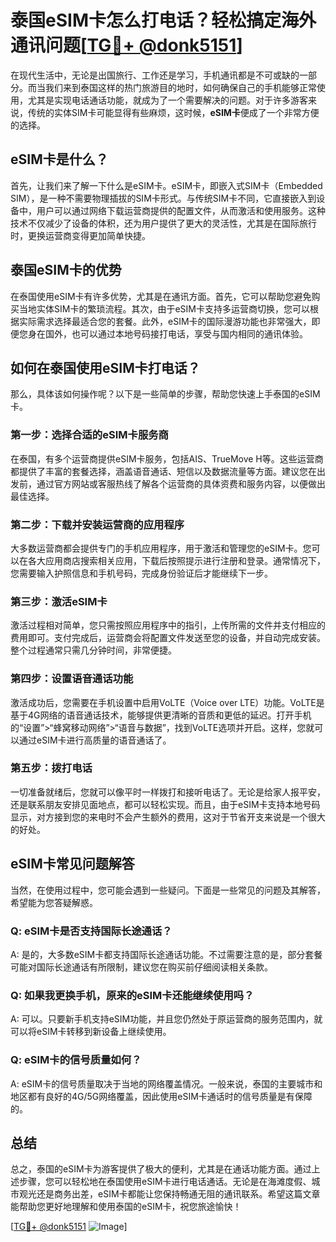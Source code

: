 # 泰国eSIM卡怎么打电话？轻松搞定海外通讯问题[[TG💪+ @donk5151](https://t.me/s/donk5151)]

在现代生活中，无论是出国旅行、工作还是学习，手机通讯都是不可或缺的一部分。而当我们来到泰国这样的热门旅游目的地时，如何确保自己的手机能够正常使用，尤其是实现电话通话功能，就成为了一个需要解决的问题。对于许多游客来说，传统的实体SIM卡可能显得有些麻烦，这时候，**eSIM卡**便成了一个非常方便的选择。

## eSIM卡是什么？

首先，让我们来了解一下什么是eSIM卡。eSIM卡，即嵌入式SIM卡（Embedded SIM），是一种不需要物理插拔的SIM卡形式。与传统SIM卡不同，它直接嵌入到设备中，用户可以通过网络下载运营商提供的配置文件，从而激活和使用服务。这种技术不仅减少了设备的体积，还为用户提供了更大的灵活性，尤其是在国际旅行时，更换运营商变得更加简单快捷。

## 泰国eSIM卡的优势

在泰国使用eSIM卡有许多优势，尤其是在通讯方面。首先，它可以帮助您避免购买当地实体SIM卡的繁琐流程。其次，由于eSIM卡支持多运营商切换，您可以根据实际需求选择最适合您的套餐。此外，eSIM卡的国际漫游功能也非常强大，即便您身在国外，也可以通过本地号码接打电话，享受与国内相同的通讯体验。

## 如何在泰国使用eSIM卡打电话？

那么，具体该如何操作呢？以下是一些简单的步骤，帮助您快速上手泰国的eSIM卡。

### 第一步：选择合适的eSIM卡服务商

在泰国，有多个运营商提供eSIM卡服务，包括AIS、TrueMove H等。这些运营商都提供了丰富的套餐选择，涵盖语音通话、短信以及数据流量等方面。建议您在出发前，通过官方网站或客服热线了解各个运营商的具体资费和服务内容，以便做出最佳选择。

### 第二步：下载并安装运营商的应用程序

大多数运营商都会提供专门的手机应用程序，用于激活和管理您的eSIM卡。您可以在各大应用商店搜索相关应用，下载后按照提示进行注册和登录。通常情况下，您需要输入护照信息和手机号码，完成身份验证后才能继续下一步。

### 第三步：激活eSIM卡

激活过程相对简单，您只需按照应用程序中的指引，上传所需的文件并支付相应的费用即可。支付完成后，运营商会将配置文件发送至您的设备，并自动完成安装。整个过程通常只需几分钟时间，非常便捷。

### 第四步：设置语音通话功能

激活成功后，您需要在手机设置中启用VoLTE（Voice over LTE）功能。VoLTE是基于4G网络的语音通话技术，能够提供更清晰的音质和更低的延迟。打开手机的“设置”>“蜂窝移动网络”>“语音与数据”，找到VoLTE选项并开启。这样，您就可以通过eSIM卡进行高质量的语音通话了。

### 第五步：拨打电话

一切准备就绪后，您就可以像平时一样拨打和接听电话了。无论是给家人报平安，还是联系朋友安排见面地点，都可以轻松实现。而且，由于eSIM卡支持本地号码显示，对方接到您的来电时不会产生额外的费用，这对于节省开支来说是一个很大的好处。

## eSIM卡常见问题解答

当然，在使用过程中，您可能会遇到一些疑问。下面是一些常见的问题及其解答，希望能为您答疑解惑。

### Q: eSIM卡是否支持国际长途通话？
A: 是的，大多数eSIM卡都支持国际长途通话功能。不过需要注意的是，部分套餐可能对国际长途通话有所限制，建议您在购买前仔细阅读相关条款。

### Q: 如果我更换手机，原来的eSIM卡还能继续使用吗？
A: 可以。只要新手机支持eSIM功能，并且您仍然处于原运营商的服务范围内，就可以将eSIM卡转移到新设备上继续使用。

### Q: eSIM卡的信号质量如何？
A: eSIM卡的信号质量取决于当地的网络覆盖情况。一般来说，泰国的主要城市和地区都有良好的4G/5G网络覆盖，因此使用eSIM卡通话时的信号质量是有保障的。

## 总结

总之，泰国的eSIM卡为游客提供了极大的便利，尤其是在通话功能方面。通过上述步骤，您可以轻松地在泰国使用eSIM卡进行电话通话。无论是在海滩度假、城市观光还是商务出差，eSIM卡都能让您保持畅通无阻的通讯联系。希望这篇文章能帮助您更好地理解和使用泰国的eSIM卡，祝您旅途愉快！

[[TG💪+ @donk5151](https://t.me/s/donk5151) ![Image](https://i.postimg.cc/rwNCRYN7/Snipaste-2025-04-30-17-27-05.png)]